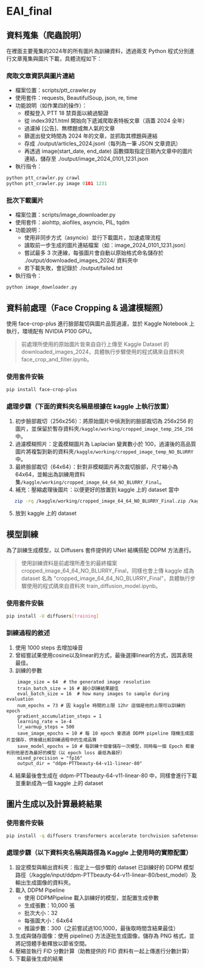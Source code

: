 # EAI_final

## 資料蒐集（爬蟲說明）
在裡面主要蒐集的2024年的所有圖片為訓練資料，透過兩支 Python 程式分別進行文章蒐集與圖片下載，具體流程如下：

### 爬取文章資訊與圖片連結
- 檔案位置：scripts/ptt_crawler.py
- 使用套件：requests, BeautifulSoup, json, re, time
- 功能說明（如作業四的操作）：
  - 模擬登入 PTT 18 禁頁面以繞過驗證
  - 從 index3921.html 開始向下遞減爬取表特板文章（涵蓋 2024 全年）
  - 過濾掉 [公告]、無標題或無人氣的文章
  - 篩選出發文時間為 2024 年的文章，並抓取其標題與連結
  - 存成 ./output/articles_2024.jsonl（每列為一筆 JSON 文章資訊）
  - 再透過 image(start_date, end_date) 函數擷取指定日期內文章中的圖片連結，儲存至 ./output/image_2024_0101_1231.json
- 執行指令：
```python
python ptt_crawler.py crawl
python ptt_crawler.py image 0101 1231
```
### 批次下載圖片
- 檔案位置：scripts/image_downloader.py
- 使用套件：aiohttp, aiofiles, asyncio, PIL, tqdm
- 功能說明：
  - 使用非同步方式（asyncio）並行下載圖片，加速處理流程
  - 讀取前一步生成的圖片連結檔案（如：image_2024_0101_1231.json）
  - 嘗試最多 3 次連線，每張圖片會自動以原始格式命名儲存於 ./output/downloaded_images_2024/ 資料夾中
  - 若下載失敗，會記錄於 ./output/failed.txt
- 執行指令：
```python
python image_downloader.py
```

## 資料前處理（Face Cropping & 過濾模糊照）
使用 face-crop-plus 進行臉部裁切與圖片品質過濾，並於 Kaggle Notebook 上執行，環境配有 NVIDIA P100 GPU。
> 前處理所使用的原始圖片皆來自自行上傳至 Kaggle Dataset 的 downloaded_images_2024，具體執行步驟使用的程式碼來自資料夾 face_crop_and_filter.ipynb。

### 使用套件安裝
```bash
pip install face-crop-plus
```
### 處理步驟（下面的資料夾名稱是根據在 kaggle 上執行放置）
1. 初步臉部裁切（256x256）：將原始圖片中偵測到的臉部裁切為 256x256 的圖片，並保留於暫存資料夾`/kaggle/working/cropped_image_temp_256_256`中。
2. 過濾模糊照片：定義模糊圖片為 Laplacian 變異數小於 100，過濾後的高品質圖片將複製到新的資料夾`/kaggle/working/cropped_image_temp_NO_BLURRY`中。
3. 最終臉部裁切（64x64）：針對非模糊圖片再次裁切臉部，尺寸縮小為 64x64，並輸出為訓練用資料集`/kaggle/working/cropped_image_64_64_NO_BLURRY_Final`。
4. 補充：壓縮處理後圖片：以便更好的放置到 kaggle 上的 dataset 當中
```bash
   zip -rq /kaggle/working/cropped_image_64_64_NO_BLURRY_Final.zip /kaggle/working/cropped_image_64_64_NO_BLURRY_Final
```
5. 放到 kaggle 上的 dataset

## 模型訓練
為了訓練生成模型，以 Diffusers 套件提供的 UNet 結構搭配 DDPM 方法進行。
> 使用訓練資料是前處理所產生的最終檔案 cropped_image_64_64_NO_BLURRY_Final，同樣也會上傳 kaggle 成為 dataset 名為 "cropped_image_64_64_NO_BLURRY_Final"，具體執行步驟使用的程式碼來自資料夾 train_diffusion_model.ipynb。

### 使用套件安裝
```bash
pip install -U diffusers[training]
```
### 訓練過程的敘述
1. 使用 1000 steps 去增加噪音
2. 曾經嘗試果使用cosine以及linear的方式，最後選擇linear的方式，因其表現最佳。
3. 訓練的參數
```
    image_size = 64  # the generated image resolution
    train_batch_size = 16 # 越小訓練結果越佳
    eval_batch_size = 16  # how many images to sample during evaluation
    num_epochs = 73 # 因 kaggle 時間的上限 12hr 這個是他的上限可以訓練的 epoch
    gradient_accumulation_steps = 1
    learning_rate = 1e-4
    lr_warmup_steps = 500
    save_image_epochs = 10 # 每 10 epoch 會透過 DDPM pipeline 隨機生成圖片並儲存，供後續比較訓練過程中的生成品質
    save_model_epochs = 10 # 每訓練十個會儲存一次模型，同時每一個 Epoch 都會判別他是否為最好的模型（以 epoch loss 最低為最好）
    mixed_precision = "fp16"
    output_dir = "ddpm-PTTbeauty-64-v11-linear-80"
```
4. 結果最後會生成在 ddpm-PTTbeauty-64-v11-linear-80 中，同樣會進行下載並重新成為一個 kaggle 上的 dataset

## 圖片生成以及計算最終結果

### 使用套件安裝
```bash
pip install -q diffusers transformers accelerate torchvision safetensors
```
### 處理步驟（以下資料夾名稱與路徑為 Kaggle 上使用時的實際配置）
1. 設定模型與輸出資料夾：指定上一個步驟的 dataset 已訓練好的 DDPM 模型路徑（/kaggle/input/ddpm-PTTbeauty-64-v11-linear-80/best_model）及輸出生成圖像的資料夾。
2. 載入 DDPM Pipeline
   - 使用 DDPMPipeline 載入訓練好的模型，並配置生成參數
   - 生成張數：10,000 張
   - 批次大小：32
   - 每張圖大小：64x64
   - 推論步數：300（之前嘗試過100,1000，最後取時間含結果最佳）
3. 生成與儲存圖像：使用 pipeline() 方法逐批生成圖像，儲存為 PNG 格式，並將記憶體手動釋放以節省空間。
4. 壓縮並執行 FID 分數計算（助教提供的 FID 資料有一起上傳進行分數計算）
5. 下載最後生成的結果

